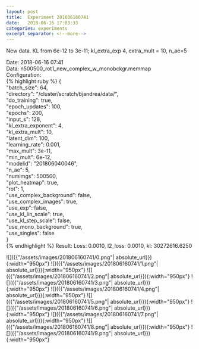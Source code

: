 ```yaml
---
layout: post
title:  Experiment 201806160741
date:   2018-06-16 17:03:33
categories: experiments
excerpt_separator: <!--more-->
---
```

New data. KL from 6e-12 to 3e-11; kl_extra_exp 4, extra_mult = 10, n_ae=5  

 <!--more-->
Date: 2018-06-16 07:41  
Data: n500500_rot1_new_complex_w_monobckgr.memmap  
Configuration:   
{% highlight ruby %}
{  
    "batch_size": 64,   
    "directory": "/cluster/scratch/bjandrea/data/",   
    "do_training": true,   
    "epoch_updates": 100,   
    "epochs": 200,   
    "input_s": 128,   
    "kl_extra_exponent": 4,   
    "kl_extra_mult": 10,   
    "latent_dim": 100,   
    "learning_rate": 0.001,   
    "max_mult": 3e-11,   
    "min_mult": 6e-12,   
    "modelid": "201806040046",   
    "n_ae": 5,   
    "numimgs": 500500,   
    "plot_heatmap": true,   
    "rot": 1,   
    "use_complex_background": false,   
    "use_complex_images": true,   
    "use_exp": false,   
    "use_kl_lin_scale": true,   
    "use_kl_step_scale": false,   
    "use_mono_background": true,   
    "use_singles": false  
}  
{% endhighlight %}
Result: Loss: 0.0010, l2_loss: 0.0010, kl: 30272616.6250  

![]({{"/assets/images/201806160741/0.png"| absolute_url}}){:width="950px"}
![]({{"/assets/images/201806160741/1.png"| absolute_url}}){:width="950px"}
![]({{"/assets/images/201806160741/2.png"| absolute_url}}){:width="950px"}
![]({{"/assets/images/201806160741/3.png"| absolute_url}}){:width="950px"}
![]({{"/assets/images/201806160741/4.png"| absolute_url}}){:width="950px"}
![]({{"/assets/images/201806160741/5.png"| absolute_url}}){:width="950px"}
![]({{"/assets/images/201806160741/6.png"| absolute_url}}){:width="950px"}
![]({{"/assets/images/201806160741/7.png"| absolute_url}}){:width="950px"}
![]({{"/assets/images/201806160741/8.png"| absolute_url}}){:width="950px"}
![]({{"/assets/images/201806160741/9.png"| absolute_url}}){:width="950px"}
